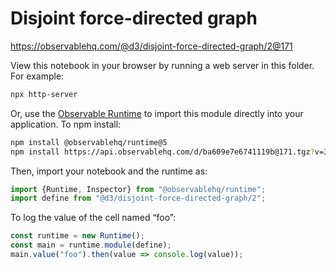# Disjoint force-directed graph

https://observablehq.com/@d3/disjoint-force-directed-graph/2@171

View this notebook in your browser by running a web server in this folder. For
example:

~~~sh
npx http-server
~~~

Or, use the [Observable Runtime](https://github.com/observablehq/runtime) to
import this module directly into your application. To npm install:

~~~sh
npm install @observablehq/runtime@5
npm install https://api.observablehq.com/d/ba609e7e6741119b@171.tgz?v=3
~~~

Then, import your notebook and the runtime as:

~~~js
import {Runtime, Inspector} from "@observablehq/runtime";
import define from "@d3/disjoint-force-directed-graph/2";
~~~

To log the value of the cell named “foo”:

~~~js
const runtime = new Runtime();
const main = runtime.module(define);
main.value("foo").then(value => console.log(value));
~~~
